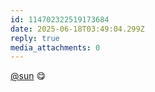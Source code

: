 ```yaml
---
id: 114702322519173684
date: 2025-06-18T03:49:04.299Z
reply: true
media_attachments: 0
---
```


[@sun](https://jiong.us/@sun) 😋

